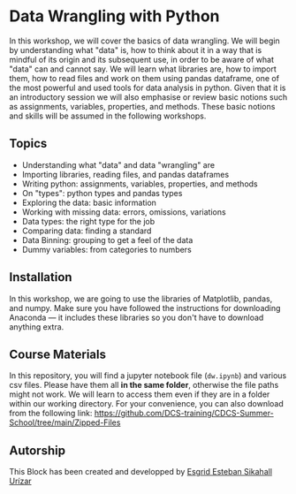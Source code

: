 # Data Wrangling with Python 
In this workshop, we will cover the basics of data wrangling. We will begin by understanding what "data" is, how to think about it in a way that is mindful of its origin and its subsequent use, in order to be aware of what "data" can and cannot say. We will learn what libraries are, how to import them, how to read files and work on them using pandas dataframe, one of the most powerful and used tools for data analysis in python. Given that it is an introductory session we will also emphasise or review basic notions such as assignments, variables, properties, and methods. These basic notions and skills will be assumed in the following workshops.

## Topics
* Understanding what "data" and data "wrangling" are
* Importing libraries, reading files, and pandas dataframes
* Writing python: assignments, variables, properties, and methods
* On "types": python types and pandas types
* Exploring the data: basic information
* Working with missing data: errors, omissions, variations
* Data types: the right type for the job
* Comparing data: finding a standard
* Data Binning: grouping to get a feel of the data
* Dummy variables: from categories to numbers


## Installation
In this workshop, we are going to use the libraries of Matplotlib, pandas, and numpy. Make sure you have followed the instructions for downloading Anaconda — it includes these libraries so you don't have to download anything extra.

## Course Materials
In this repository, you will find a jupyter notebook file (````dw.ipynb````) and various csv files. Please have them all **in the same folder**, otherwise the file paths might not work. We will learn to access them even if they are in a folder within our working directory. For your convenience, you can also download from the following link: https://github.com/DCS-training/CDCS-Summer-School/tree/main/Zipped-Files


## Autorship
This Block has been created and developped by [Esgrid Esteban Sikahall Urízar](https://github.com/esgrid)

